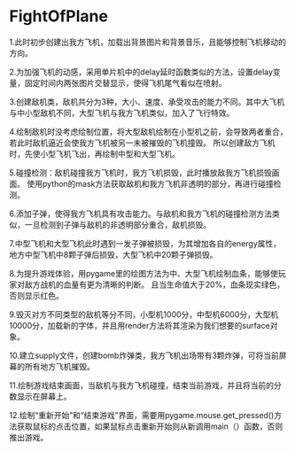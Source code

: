 # FightOfPlane

1.此时初步创建出我方飞机，加载出背景图片和背景音乐，且能够控制飞机移动的方向。

2.为加强飞机的动感，采用单片机中的delay延时函数类似的方法，设置delay变量，固定时间内两张图片交替显示，使得飞机尾气看似在喷射。

3.创建敌机类，敌机共分为3种，大小、速度、承受攻击的能力不同。其中大飞机与中小型敌机不同，大型飞机与我方飞机类似，加入了飞行特效。

4.绘制敌机时没考虑绘制位置，将大型敌机绘制在小型机之前，会导致两者重合，若此时敌机逼近会使我方飞机被另一未被摧毁的飞机撞毁。
所以创建敌方飞机时，先使小型飞机飞出，再绘制中型和大型飞机。

5.碰撞检测：敌机碰撞我方飞机时，我方飞机损毁，此时播放敌我方飞机损毁画面。
使用python的mask方法获取敌机和我方飞机非透明的部分，再进行碰撞检测。

6.添加子弹，使得我方飞机具有攻击能力。与敌机和我方飞机的碰撞检测方法类似，一旦检测到子弹与敌机的非透明部分重合，敌机损毁。

7.中型飞机和大型飞机此时遇到一发子弹被损毁，为其增加各自的energy属性，地方中型飞机中8颗子弹后损毁，大型飞机中20颗子弹损毁。

8.为提升游戏体验，用pygame里的绘图方法为中、大型飞机绘制血条，能够使玩家对敌方战机的血量有更为清晰的判断。
且当生命值大于20%，血条现实绿色，否则显示红色。

9.毁灭对方不同类型的敌机等分不同，小型机1000分，中型机6000分，大型机10000分，加载新的字体，并且用render方法将其渲染为我们想要的surface对象。

10.建立supply文件，创建bomb炸弹类，我方飞机出场带有3颗炸弹，可将当前屏幕的所有地方飞机摧毁。

11.绘制游戏结束画面，当敌机与我方飞机碰撞，结束当前游戏，并且将当前的分数显示在屏幕上。

12.绘制“重新开始”和“结束游戏”界面，需要用pygame.mouse.get_pressed()方法获取鼠标的点击位置，如果鼠标点击重新开始则从新调用main（）函数，否则推出游戏。
